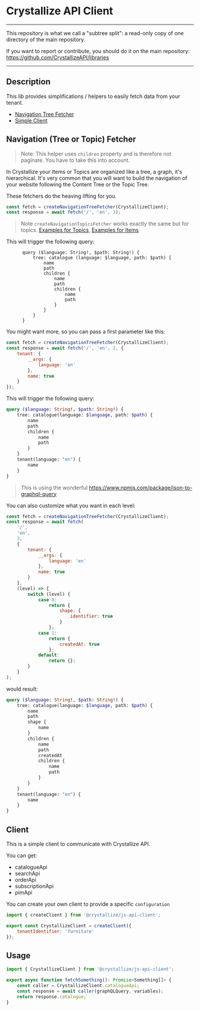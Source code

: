 # Crystallize API Client

---

This repository is what we call a "subtree split": a read-only copy of one directory of the main repository.

If you want to report or contribute, you should do it on the main repository: https://github.com/CrystallizeAPI/libraries

---

## Description

This lib provides simplifications / helpers to easily fetch data from your tenant.

-   [Navigation Tree Fetcher](#Navigation-Tree-Fetcher)
-   [Simple Client](#Client)

## Navigation (Tree or Topic) Fetcher

> Note: This helper uses `children` property and is therefore not paginate. You have to take this into account.

In Crystallize your Items or Topics are organized like a tree, a graph, it's hierarchical.
It's very common that you will want to build the navigation of your website following the Content Tree or the Topic Tree.

These fetchers do the heaving lifting for you.

```javascript
const fetch = createNavigationTreeFetcher(CrystallizeClient);
const response = await fetch('/', 'en', 3);
```

> Note `createNavigationTopicsFetcher` works exactly the same but for topics. [Examples for Topics](./tests/naigationTopic.test.js), [Examples for Items](./tests/naigationTree.test.js)

This will trigger the following query:

```graqhql
      query ($language: String!, $path: String!) {
          tree: catalogue (language: $language, path: $path) {
              name
              path
              children {
                  name
                  path
                  children {
                      name
                      path
                  }
              }
          }
      }
```

You might want more, so you can pass a first parameter like this:

```javascript
const fetch = createNavigationTreeFetcher(CrystallizeClient);
const response = await fetch('/', 'en', 2, {
    tenant: {
        __args: {
            language: 'en'
        },
        name: true
    }
});
```

This will trigger the following query:

```graphql
query ($language: String!, $path: String!) {
    tree: catalogue(language: $language, path: $path) {
        name
        path
        children {
            name
            path
        }
    }
    tenant(language: "en") {
        name
    }
}
```

> This is using the wonderful https://www.npmjs.com/package/json-to-graphql-query

You can also customize what you want in each level:

```javascript
const fetch = createNavigationTreeFetcher(CrystallizeClient);
const response = await fetch(
    '/',
    'en',
    3,
    {
        tenant: {
            __args: {
                language: 'en'
            },
            name: true
        }
    },
    (level) => {
        switch (level) {
            case 0:
                return {
                    shape: {
                        identifier: true
                    }
                };
            case 1:
                return {
                    createdAt: true
                };
            default:
                return {};
        }
    }
);
```

would result:

```graphql
query ($language: String!, $path: String!) {
    tree: catalogue(language: $language, path: $path) {
        name
        path
        shape {
            name
        }
        children {
            name
            path
            createdAt
            children {
                name
                path
            }
        }
    }
    tenant(language: "en") {
        name
    }
}
```

## Client

This is a simple client to communicate with Crystallize API.

You can get:

-   catalogueApi
-   searchApi
-   orderApi
-   subscriptionApi
-   pimApi

You can create your own client to provide a specific `configuration`

```javascript
import { createClient } from '@crystallize/js-api-client';

export const CrystallizeClient = createClient({
    tenantIdentifier: 'furniture'
});
```

## Usage

```javascript
import { CrystallizeClient } from '@crystallize/js-api-client';

export async function fetchSomething(): Promise<Something[]> {
    const caller = CrystallizeClient.catalogueApi;
    const response = await caller(graphQLQuery, variables);
    return response.catalogue;
}
```
